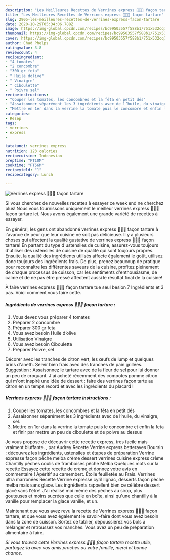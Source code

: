 ```yaml
---
description: "Les Meilleures Recettes de Verrines express 🍅🥒🧀 façon tartare"
title: "Les Meilleures Recettes de Verrines express 🍅🥒🧀 façon tartare"
slug: 2905-les-meilleures-recettes-de-verrines-express-facon-tartare
date: 2020-10-29T05:34:06.788Z
image: https://img-global.cpcdn.com/recipes/bc99503557f588b1/751x532cq70/verrines-express-🍅🥒🧀-facon-tartare-photo-principale-de-la-recette.jpg
thumbnail: https://img-global.cpcdn.com/recipes/bc99503557f588b1/751x532cq70/verrines-express-🍅🥒🧀-facon-tartare-photo-principale-de-la-recette.jpg
cover: https://img-global.cpcdn.com/recipes/bc99503557f588b1/751x532cq70/verrines-express-🍅🥒🧀-facon-tartare-photo-principale-de-la-recette.jpg
author: Chad Phelps
ratingvalue: 3.8
reviewcount: 4
recipeingredient:
- "4 tomates"
- "2 concombre"
- "300 gr feta"
- " Huile dolive"
- " Vinaigre"
- " Ciboulette"
- " Poivre sel"
recipeinstructions:
- "Couper les tomates, les concombres et la fêta en petit dés"
- "Assaisonner séparément les 3 ingrédients avec de l’huile, du vinaigre, sel."
- "Mettre en 1er dans la verrine la tomate puis le concombre et enfin la feta et finir par mettre un peu de ciboulette et de poivre au dessus"
categories:
- Resep
tags:
- verrines
- express
- 

katakunci: verrines express  
nutrition: 123 calories
recipecuisine: Indonesian
preptime: "PT10M"
cooktime: "PT56M"
recipeyield: "1"
recipecategory: Lunch

---
```



![Verrines express 🍅🥒🧀 façon tartare](https://img-global.cpcdn.com/recipes/bc99503557f588b1/751x532cq70/verrines-express-🍅🥒🧀-facon-tartare-photo-principale-de-la-recette.jpg)

Si vous cherchez de nouvelles recettes à essayer ce week end ne cherchez plus! Nous vous fournissons uniquement le meilleur verrines express 🍅🥒🧀 façon tartare ici. Nous avons également une grande variété de recettes à essayer.

En général, les gens ont abandonné verrines express 🍅🥒🧀 façon tartare à l'avance de peur que leur cuisine ne soit pas délicieuse. Il y a plusieurs choses qui affectent la qualité gustative de verrines express 🍅🥒🧀 façon tartare! En partant du type d'ustensiles de cuisine, assurez-vous toujours d'utiliser des ustensiles de cuisine de qualité qui sont toujours propres. Ensuite, la qualité des ingrédients utilisés affecte également le goût, utilisez donc toujours des ingrédients frais. De plus, prenez beaucoup de pratique pour reconnaître les différentes saveurs de la cuisine, profitez pleinement de chaque processus de cuisson, car les sentiments d'enthousiasme, de calme et de ne pas être pressé affectent aussi le résultat final de la cuisine!

<!--inarticleads1-->

À faire verrines express 🍅🥒🧀 façon tartare tue seul besion 7 Ingrédients et 3 pas. Voici comment vous faire cette.

##### Ingrédients de verrines express 🍅🥒🧀 façon tartare :

1. Vous devez vous préparer 4 tomates
1. Préparer 2 concombre
1. Préparer 300 gr feta
1. Vous avez besoin  Huile d’olive
1. Utilisation  Vinaigre
1. Vous avez besoin  Ciboulette
1. Préparer  Poivre, sel


Décorer avec les tranches de citron vert, les œufs de lump et quelques brins d&#39;aneth. Servir bien frais avec des tranches de pain grillées. Suggestion : Assaisonnez le tartare avec de la fleur de sel pour lui donner un peu de croquant. J&#39;ai acheté récemment des compotes pomme citron qui m&#39;ont inspiré une idée de dessert : faire des verrines façon tarte au citron en un temps record et avec les ingrédients du placard ! 

<!--inarticleads2-->

##### Verrines express 🍅🥒🧀 façon tartare instructions :

1. Couper les tomates, les concombres et la fêta en petit dés
1. Assaisonner séparément les 3 ingrédients avec de l’huile, du vinaigre, sel.
1. Mettre en 1er dans la verrine la tomate puis le concombre et enfin la feta et finir par mettre un peu de ciboulette et de poivre au dessus


Je vous propose de découvrir cette recette express, très facile mais vraiment bluffante. , par Audrey Recette Verrine express betteraves Boursin : découvrez les ingrédients, ustensiles et étapes de préparation Verrine expresse façon pêche melba crème dessert verrines cuisine express crème Chantilly pêches coulis de framboises pêche Melba Quelques mots sur la recette Essayez cette recette de crème et donnez votre avis en commentaire ! Apéritif au camembert. Étoile feuilletée au Frais. Verrines ultra marronées Recette Verrine expresse cyril lignac, desserts façon pêche melba mais sans glace. Les ingrédients rappellent bien ce célèbre dessert glacé sans l&#39;être! J&#39;ai réalisé moi même des pêches au sirop, plus gouteuses et moins sucrées que celle en boîte, ainsi qu&#39;une chantilly à la vanille pour remplacer la glace vanille, et un. 

<!--inarticleads1-->

<p>
Maintenant que vous avez revu la recette de Verrines express 🍅🥒🧀 façon tartare, et que vous avez également le savoir-faire dont vous avez besoin dans la zone de cuisson. Sortez ce tablier, dépoussiérez vos bols à mélanger et retroussez vos manches. Vous avez un peu de préparation alimentaire à faire.
</p>

<p>
<i>Si vous trouvez cette Verrines express 🍅🥒🧀 façon tartare recette utile, partagez-la avec vos amis proches ou votre famille, merci et bonne chance.</i>
</p>
